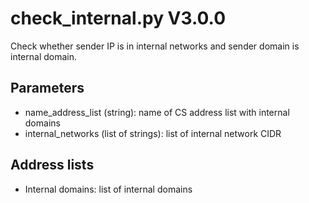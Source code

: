 check_internal.py V3.0.0
========================

Check whether sender IP is in internal networks and sender domain is internal domain.

## Parameters
* name_address_list (string): name of CS address list with internal domains
* internal_networks (list of strings): list of internal network CIDR

## Address lists
* Internal domains: list of internal domains
